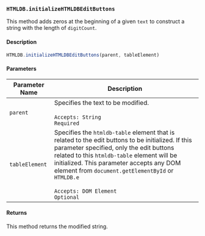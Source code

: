 ### `HTMLDB.initializeHTMLDBEditButtons`

This method adds zeros at the beginning of a given `text` to construct a string with the length of `digitCount`.

#### Description

```javascript
HTMLDB.initializeHTMLDBEditButtons(parent, tableElement)
```

#### Parameters

| Parameter Name             | Description                               |
| -------------------------- | ----------------------------------------- |
| `parent` | Specifies the text to be modified.<br><br>`Accepts: String`<br>`Required` |
| `tableElement` | Specifies the `htmldb-table` element that is related to the edit buttons to be initialized. If this parameter specified, only the edit buttons related to this `htmldb-table` element will be initialized. This parameter accepts any DOM element from `document.getElementById` or `HTMLDB.e`<br><br>`Accepts: DOM Element`<br>`Optional` |

#### Returns

This method returns the modified string.